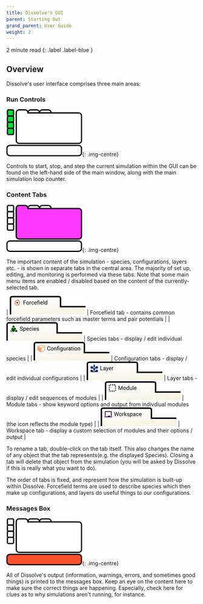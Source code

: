 ```yaml
---
title: Dissolve's GUI
parent: Starting Out
grand_parent: User Guide
weight: 2
---
```


2 minute read
{: .label .label-blue }

## Overview
Dissolve's user interface comprises three main areas:

### Run Controls

![Run controls on the left-hand side of the main window](runcontrols.png){: .img-centre}

Controls to start, stop, and step the current simulation within the GUI can be found on the left-hand side of the main window, along with the main simulation loop counter.

### Content Tabs

![Content tabs displaying aspects of the current simulation](tabs.png){: .img-centre}

The important content of the simulation - species, configurations, layers etc. - is shown in separate tabs in the central area. The majority of set up, editing, and monitoring is performed via these tabs. Note that some main menu items are enabled / disabled based on the content of the currently-selected tab.

| ![Forcefield tab](forcefieldtab.png) | Forcefield tab - contains common forcefield parameters such as master terms and pair potentials |
| ![Species tab](speciestab.png) | Species tabs - display / edit individual species |
| ![Configuration tab](configurationtab.png) | Configuration tabs - display / edit individual configurations |
| ![Layer tab](layertab.png) | Layer tabs - display / edit sequences of modules |
| ![Module tab](moduletab.png) | Module tabs - show keyword options and output from indivdiual modules (the icon reflects the module type) |
| ![Workspace tab](workspacetab.png) | Workspace tab - display a custom selection of modules and their options / output |

To rename a tab, double-click on the tab itself. This also changes the name of any object that the tab represents(e.g. the displayed Species). Closing a tab will delete that object from the simulation (you will be asked by Dissolve if this is really what you want to do).

The order of tabs is fixed, and represent how the simulation is built-up within Dissolve. Forcefield terms are used to describe species which then make up configurations, and layers do useful things to our configurations.

### Messages Box

![Messages box](messages.png){: .img-centre}

All of Dissolve's output (information, warnings, errors, and sometimes good things) is printed to the messages box. Keep an eye on the content here to make sure the correct things are happening. Especially, check here for clues as to why simulations aren't running, for instance.
